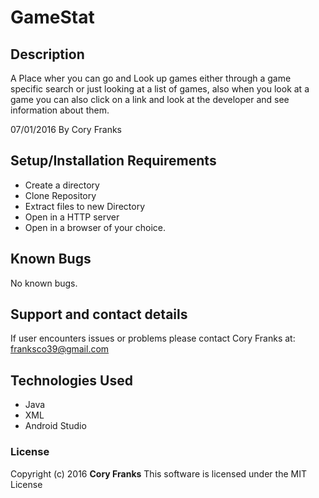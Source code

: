 # GameStat

## Description
A Place wher you can go and Look up games either through a game specific search or just looking at a list of games, also when you look at a game you can also click on a link and look at the developer and see information about them.

07/01/2016
By Cory Franks


## Setup/Installation Requirements

* Create a directory
* Clone Repository
* Extract files to new Directory
* Open in a HTTP server
* Open in a browser of your choice.


## Known Bugs

No known bugs.

## Support and contact details

If user encounters issues or problems please contact Cory Franks at: franksco39@gmail.com

## Technologies Used

* Java
* XML
* Android Studio


### License

Copyright (c) 2016 **Cory Franks**
This software is licensed under the MIT License
